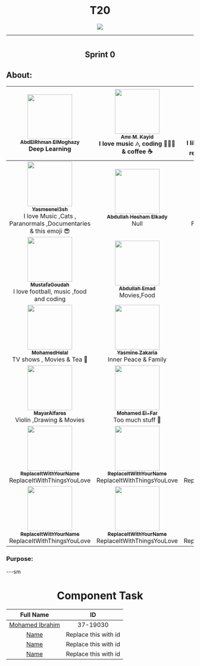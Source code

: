 <h1 align="center">  T20  </h1>

<!-- This is a comment, it will not be included) -->
<!-- Template Logo ToBeEdited) -->

<p align="center">
  <img src ="GeeKee.jpg" />
</p>

---

# <h2 align="center">  Sprint 0  </h2>

## About:
| [<img src="https://avatars1.githubusercontent.com/u/25988116?s=400&u=9cd2f92228ae7c4ecb2c936f115590cc006c21c2&v=4" width="120px;" height="120px;"/><br /><sub><b>AbdElRhman ElMoghazy</b></sub>](https://github.com/MoghazyCoder)<br /> Deep Learning | [<img src="pics/Amr.jpg" width="120px;" height="120px;"/><br /><sub><b>Amr M. Kayid</b></sub>](https://github.com/AmrMKayid)<br /> I love music :notes:, coding 👨🏻‍💻 & coffee :coffee: | [<img src="pics/m3eeza.jpg" width="120px;" height="120px;"/><br /><sub><b>Mohamed Ibrahim</b></sub>](https://github.com/m3eeza)<br /> I like Football ⚽️ , music 🎶 , reading 📚 & coding 👨🏻‍💻
| :---: | :---: | :---: |
| [<img src="pics/yasmeen.jpg" width="120px;" height="120px;"/><br /><sub><b>Yasmeenel3sh</b></sub>](https://github.com/yasmeenel3sh)<br /> I love Music ,Cats , Paranormals ,Documentaries & this emoji 😎   | [<img src="pics/ReplaceItWithYourPicOrAvatar.png" width="120px;" height="120px;"/><br /><sub><b>Abdullah Hesham Elkady</b></sub>](https://github.com/AbdullahKady)<br /> Null | [<img src="pics/mariam.jpg" width="120px;" height="120px;"/><br /><sub><b>Mariam Dessouki</b></sub>](https://github.com/Mariam-Dessouki)<br /> Food,books and movies |
| [<img src="pics/Goudah.jpg" width="120px;" height="120px;"/><br /><sub><b>MustafaGoudah</b></sub>](https://github.com/MustafaGoudah)<br /> I love football, music ,food and coding | [<img src="pics/abdullah.jpg" width="120px;" height="120px;"/><br /><sub><b>Abdullah Emad</b></sub>](https://github.com/abdullahemad12)<br/> Movies,Food | [<img src="pics/Saleh.jpg" width="120px;" height="120px;"/><br /><sub><b>Mahmoud Saleh</b></sub>](https://github.com/mmsmhh)<br />Shawarma 🥙 |
| [<img src="pics/Helal.jpg" width="120px;" height="120px;"/><br /><sub><b>MohamedHelal</b></sub>](https://github.com/mohamedhelal1)<br /> TV shows , Movies & Tea 🍵  | [<img src="pics/ReplaceItWithYourPicOrAvatar.png" width="120px;" height="120px;"/><br /><sub><b>Yasmine Zakaria</b></sub>](https://github.com/yasminezakaria)<br /> Inner Peace & Family | [<img src="pics/shawky.jpg" width="120px;" height="120px;"/><br /><sub><b>Ahmed Shawky</b></sub>](https://github.com/Ahmed-ShawkyEgy)<br /> nothing :cry: | 
| [<img src="pics/FB_IMG_1442673301177.jpg" width="120px;" height="120px;"/><br /><sub><b>MayarAlfares</b></sub>](https://github.com/mayarAlfares)<br /> Violin ,Drawing & Movies  | [<img src="https://avatars3.githubusercontent.com/u/36420566?s=460&v=4" width="120px;" height="120px;"/><br /><sub><b>Mohamed El-Far</b></sub>](https://github.com/mohamedfar97)<br /> Too much stuff 🌱 | [<img src="https://avatars2.githubusercontent.com/u/36297170?s=400&u=53f143cd2ddb91a35e05c2ff2ca308bec53fa679&v=4" width="120px;" height="120px;"/><br /><sub><b>Hazem Hisham</b></sub>](https://github.com/HazemKadeeky)<br /> Socks 🧦 | [<img src="pics/ReplaceItWithYourPicOrAvatar.png" width="120px;" height="120px;"/><br /><sub><b>ReplaceItWithYourName</b></sub>](https://github.com/ReplaceThisWithYourGitHubUserName)<br /> ReplaceItWithThingsYouLove |
| [<img src="pics/ReplaceItWithYourPicOrAvatar.png" width="120px;" height="120px;"/><br /><sub><b>ReplaceItWithYourName</b></sub>](https://github.com/ReplaceThisWithYourGitHubUserName)<br /> ReplaceItWithThingsYouLove | [<img src="pics/ReplaceItWithYourPicOrAvatar.png" width="120px;" height="120px;"/><br /><sub><b>ReplaceItWithYourName</b></sub>](https://github.com/ReplaceThisWithYourGitHubUserName)<br /> ReplaceItWithThingsYouLove | [<img src="pics/ReplaceItWithYourPicOrAvatar.png" width="120px;" height="120px;"/><br /><sub><b>ReplaceItWithYourName</b></sub>](https://github.com/ReplaceThisWithYourGitHubUserName)<br /> ReplaceItWithThingsYouLove |
| [<img src="pics/ReplaceItWithYourPicOrAvatar.png" width="120px;" height="120px;"/><br /><sub><b>ReplaceItWithYourName</b></sub>](https://github.com/ReplaceThisWithYourGitHubUserName)<br /> ReplaceItWithThingsYouLove | [<img src="pics/ReplaceItWithYourPicOrAvatar.png" width="120px;" height="120px;"/><br /><sub><b>ReplaceItWithYourName</b></sub>](https://github.com/ReplaceThisWithYourGitHubUserName)<br /> ReplaceItWithThingsYouLove | [<img src="pics/ReplaceItWithYourPicOrAvatar.png" width="120px;" height="120px;"/><br /><sub><b>ReplaceItWithYourName</b></sub>](https://github.com/ReplaceThisWithYourGitHubUserName)<br /> ReplaceItWithThingsYouLove |

### Purpose:


---sm
<!-- TODO: Each component group make new branch and the members write their names here -->

<h1 align="center">  Component Task  </h1>

Full Name                                                  |  ID
:---------------------------------------------------------:|:-------------------------:
[Mohamed Ibrahim](https://github.com/m3eeza)                   |  37-19030
[Name](https://github.com/YourUserName)                   |  Replace this with id
[Name](https://github.com/YourUserName)                   |  Replace this with id
[Name](https://github.com/YourUserName)                   |  Replace this with id
